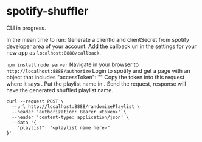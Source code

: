 # spotify-shuffler

CLI in progress.

In the mean time to run:
Generate a clientId and clientSecret from spotify developer area of your account.
Add the callback url in the settings for your new app as `localhost:8888/callback`.

`npm install`
`node server`
Navigate in your browser to `http://localhost:8888/authorize`
Login to spotify and get a page with an object that includes "accessToken": "<token>"
Copy the token into this request where it says <token>. Put the playlist name in <playlist name here>.
Send the request, response will have the generated shuffled playlist name.
```
curl --request POST \
  --url http://localhost:8888/randomizePlaylist \
  --header 'authorization: Bearer <token>' \
  --header 'content-type: application/json' \
  --data '{
	"playlist": "<playlist name here>"
}'
```
